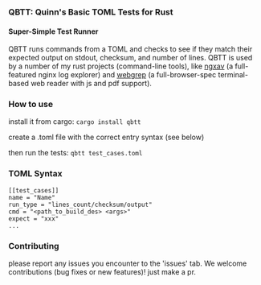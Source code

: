 ### QBTT: Quinn's Basic TOML Tests for Rust
#### Super-Simple Test Runner 
QBTT runs commands from a TOML and checks to see if they match their expected output on stdout, checksum, and number of lines. QBTT is used by a number of my rust projects (command-line tools), like [ngxav](https://github.com/qpxdesign/ngxav-rs) (a full-featured nginx log explorer) and [webgrep](https://github.com/qpxdesign/webgrep-rs) (a full-browser-spec terminal-based web reader with js and pdf support).

### How to use
install it from cargo: `cargo install qbtt`

create a .toml file with the correct entry syntax (see below)

then run the tests: `qbtt test_cases.toml`

### TOML Syntax
```
[[test_cases]]
name = "Name"
run_type = "lines_count/checksum/output"
cmd = "<path_to_build_des> <args>"
expect = "xxx"
...
```

### Contributing
please report any issues you encounter to the 'issues' tab. We welcome contributions (bug fixes or new features)! just make a pr. 
